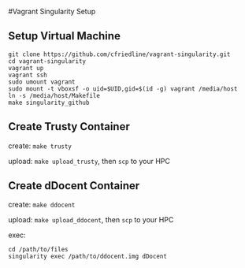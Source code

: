 #Vagrant Singularity Setup

## Setup Virtual Machine

```
git clone https://github.com/cfriedline/vagrant-singularity.git
cd vagrant-singularity
vagrant up
vagrant ssh
sudo umount vagrant
sudo mount -t vboxsf -o uid=$UID,gid=$(id -g) vagrant /media/host
ln -s /media/host/Makefile
make singularity_github
```

## Create Trusty Container

create: `make trusty`

upload: `make upload_trusty`, then `scp` to your HPC

## Create dDocent Container

create: `make ddocent`

upload: `make upload_ddocent`, then `scp` to your HPC

exec:
```
cd /path/to/files
singularity exec /path/to/ddocent.img dDocent

```
